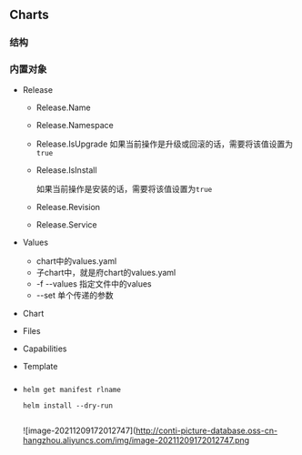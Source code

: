 ## 

##  Charts

### 结构



### 内置对象

* Release
    * Release.Name

    * Release.Namespace

    * Release.IsUpgrade
      如果当前操作是升级或回滚的话，需要将该值设置为`true`

    * Release.IsInstall

      如果当前操作是安装的话，需要将该值设置为`true`

    * Release.Revision

    * Release.Service

* Values
    * chart中的values.yaml
    * 子chart中，就是府chart的values.yaml
    * -f --values 指定文件中的values
    * --set 单个传递的参数
* Chart
* Files
* Capabilities
* Template

### 









* ```shell
  helm get manifest rlname
  
  helm install --dry-run  
  
  
  ```

  ![image-20211209172012747](http://conti-picture-database.oss-cn-hangzhou.aliyuncs.com/img/image-20211209172012747.png